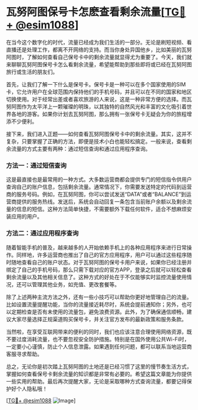 # 瓦努阿图保号卡怎麽查看剩余流量[[TG💪+ @esim1088](https://t.me/s/esim1088)]

在当今这个数字化的时代，流量已经成为我们生活的一部分。无论是刷短视频、看直播还是处理工作，都离不开网络的支持。而当你身处异国他乡，比如美丽的瓦努阿图时，了解如何查看自己保号卡中的剩余流量就显得尤为重要了。今天，我们就来聊聊瓦努阿图保号卡怎么看剩余流量，希望能帮助到那些即将或已经在瓦努阿图旅行或生活的朋友们。

首先，让我们了解一下什么是保号卡。保号卡是一种可以在多个国家使用的SIM卡，它允许用户在全球范围内保持他们的手机号码，并且可以在不同的国家和地区切换使用。对于经常出差或者喜欢旅游的人来说，这是一种非常方便的选择。而瓦努阿图作为太平洋上一颗璀璨的明珠，以其独特的自然风光和丰富的文化吸引着世界各地的游客。如果你计划去瓦努阿图，那么拥有一张保号卡无疑会为你的旅程增添不少便利。

接下来，我们进入正题——如何查看瓦努阿图保号卡中的剩余流量。其实，这并不复杂，只要掌握了正确的方法，即便是技术小白也能轻松搞定。一般来说，查看剩余流量的方式主要有两种：通过短信查询和通过应用程序查询。

### 方法一：通过短信查询

这是最直接也是最常用的一种方式。大多数运营商都会提供专门的短信指令供用户查询自己的账户信息，包括剩余流量。通常情况下，你需要发送特定的代码到运营商的服务号码。例如，在瓦努阿图，你可以尝试发送“DATA”或者“BALANCE”到运营商提供的服务热线。发送后，系统会自动回复一条包含当前账户余额以及剩余流量的信息的短信。这种方法简单快捷，不需要额外下载任何软件，适合不想麻烦安装应用的用户。

### 方法二：通过应用程序查询

随着智能手机的普及，越来越多的人开始依赖手机上的各种应用程序来进行日常操作。同样地，许多运营商也推出了自己的官方应用程序，用户可以通过这些程序随时随地查看自己的账户状态。对于瓦努阿图的保号卡用户来说，如果你已经注册并绑定了自己的手机号码，那么只需下载对应的官方APP，登录之后就可以轻松查看剩余流量以及其他相关信息了。这种方式的好处在于不仅能够实时监控流量使用情况，还可以管理其他业务，如充值、更改套餐等。

除了上述两种主流方法之外，还有一些小技巧可以帮助你更好地管理自己的流量。比如设置流量提醒功能，当你的流量接近耗尽时，系统会提前通知你；另外，也可以定期检查是否有未使用的流量包，避免浪费资源。此外，为了确保通信顺畅，建议大家尽量选择正规渠道购买保号卡，并关注官方发布的最新政策和服务条款。

当然啦，在享受互联网带来的便利的同时，我们也应该注意合理使用网络资源，既不要过度消耗流量，也不要忽视安全防护措施。特别是在国外使用公共Wi-Fi时，一定要小心谨慎，防止个人信息泄露。如果遇到任何问题，都可以联系当地运营商客服寻求帮助。

总之，无论你是初次踏上瓦努阿图的土地还是已经习惯了这里的慢节奏生活方式，掌握如何查看保号卡剩余流量的知识都是非常有必要的。希望这篇文章能为你提供一些实用的帮助。最后再次提醒大家，无论是采取哪种方式查询流量，都要记得保护好个人隐私哦！

[[TG💪+ @esim1088](https://t.me/s/esim1088) ![Image](https://i.postimg.cc/4NQfJmqS/Snipaste-2025-05-13-00-14-12.png)]